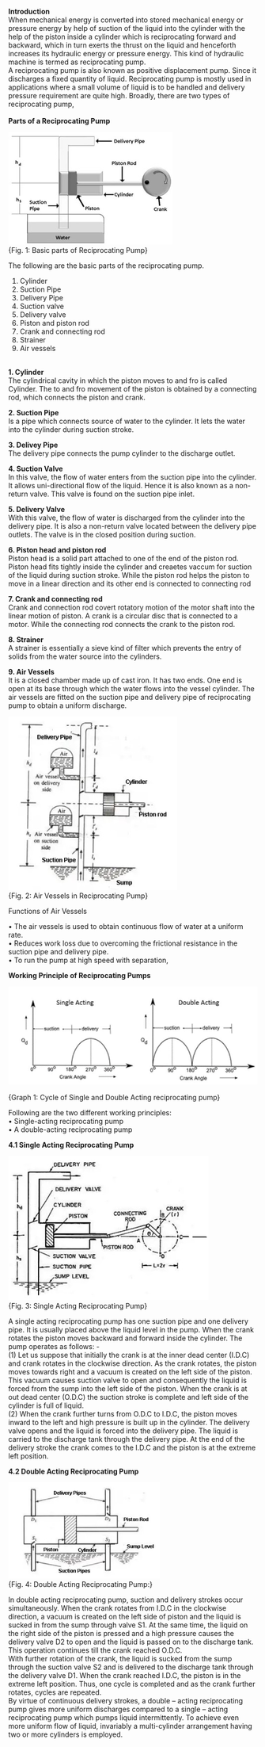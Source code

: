 <b>Introduction</b><br>
When mechanical energy is converted into stored mechanical energy or pressure energy by help of suction of the liquid into the cylinder with the help of the piston inside a cylinder which is reciprocating forward and backward, which in turn exerts the thrust on the liquid and henceforth increases its hydraulic energy or pressure energy. This kind of hydraulic machine is termed as reciprocating pump. <br>
A reciprocating pump is also known as positive displacement pump. Since it discharges a fixed quantity of liquid. Reciprocating pump is mostly used in applications where a small volume of liquid is to be handled and delivery pressure requirement are quite high. Broadly, there are two types of reciprocating pump, <br><br>
<b>Parts of a Reciprocating Pump</b><br>

<img src="images/Picture2.jpg" alt="images/Picture2.jpg" class="center"><br>
{Fig. 1: Basic parts of Reciprocating Pump} <br>

The following are the basic parts of the reciprocating pump.<br>
1.	Cylinder<br>
2. Suction Pipe<br>
3.	Delivery Pipe<br>
4. Suction valve<br>
5.	Delivery valve<br>            	
6. Piston and piston rod<br>
7.	Crank and connecting rod<br>        
8. Strainer<br>
9.	Air vessels<br><br>

<b>1. Cylinder</b><br> 
The cylindrical cavity in which the piston moves to and fro is called Cylinder. The to and fro movement of the piston is obtained by a connecting rod, which connects the piston and crank.<br>

<b>2. Suction Pipe</b><br>
Is a pipe which connects source of water to the cylinder. It lets the water into the cylinder during suction stroke.<br>

<b>3. Delivey Pipe</b><br> 
The delivery pipe connects the pump cylinder to the discharge outlet.<br>

<b>4. Suction Valve</b><br>
In this valve, the flow of water enters from the suction pipe into the cylinder. It allows uni-directional flow of the liquid. Hence it is also known as a non-return valve. This valve is found on the suction pipe inlet.<br>

<b>5. Delivery Valve</b><br>
With this valve, the flow of water is discharged from the cylinder into the delivery pipe. It is also a non-return valve located between the delivery pipe outlets. The valve is in the closed position during suction.<br>

<b>6. Piston head and piston rod</b><br>
Piston head is a solid part attached to one of the end of the piston rod. Piston head fits tightly inside the cylinder and creaetes vaccum for suction of the liquid during suction stroke. While  the piston rod helps the piston to move in a linear direction and its other end is connected to connecting rod<br>

<b>7. Crank and connecting rod</b><br> 
Crank and connection rod covert rotatory motion of the motor shaft into the linear motion of piston. A crank is a circular disc that is connected to a motor. While the connecting rod connects the crank to the piston rod.<br> 

<b>8. Strainer</b><br>
A strainer is essentially a sieve kind of filter which prevents the entry of solids from the water source into the cylinders.<br>

<b>9. Air Vessels</b><br>
It is a closed chamber made up of cast iron. It has two ends. One end is open at its base through which the water flows into the vessel cylinder. The air vessels are fitted on the suction pipe and delivery pipe of reciprocating pump to obtain a uniform discharge.<br>

<img src="images/Picture3.jpg" alt="images/Picture3.jpg" class="center"><br>
{Fig. 2: Air Vessels in Reciprocating Pump} <br> 

Functions of Air Vessels<br>

•	The air vessels is used to obtain continuous flow of water at a uniform rate.<br>
•	Reduces work loss due to overcoming the frictional resistance in the suction pipe and delivery pipe.<br>
•	To run the pump at high speed with separation,<br>

<!-- <img src="images/Picture4.jpg" alt="images/Picture4.jpg" class="center"><br> -->

<b>	Working Principle of Reciprocating Pumps</b><br>

<img src="images/Picture5.jpg" alt="images/Picture5.jpg" class="center"><br>

{Graph 1: Cycle of Single and Double Acting reciprocating pump} <br>

Following are the two different working principles:<br>
•	Single-acting reciprocating pump <br>
•	A double-acting reciprocating pump <br>

<b>4.1	Single Acting Reciprocating Pump</b><br>

<img src="images/Picture6.jpg" alt="images/Picture6.jpg" class="center"><br>
{Fig. 3: Single Acting Reciprocating Pump} <br>

A single acting reciprocating pump has one suction pipe and one delivery pipe. It is usually placed above the liquid level in the pump. When the crank rotates the piston moves backward and forward inside the cylinder. The pump operates as follows: -<br>
(1) Let us suppose that initially the crank is at the inner dead center (I.D.C) and crank rotates in the clockwise direction. As the crank rotates, the piston moves towards right and a vacuum is created on the left side of the piston. This vacuum causes suction valve to open and consequently the liquid is forced from the sump into the left side of the piston. When the crank is at out dead center (O.D.C) the suction stroke is complete and left side of the cylinder is full of liquid.<br>
(2)	When the crank further turns from O.D.C to I.D.C, the piston moves inward to the left and high pressure is built up in the cylinder. The delivery valve opens and the liquid is forced into the delivery pipe. The liquid is carried to the discharge tank through the delivery pipe. At the end of the delivery stroke the crank comes to the I.D.C and the piston is at the extreme left position.<br>

<b>4.2	Double Acting Reciprocating Pump</b><br>

<img src="images/Picture7.jpg" alt="images/Picture7.jpg" class="center"><br>
{Fig. 4: Double Acting Reciprocating Pump:} <br>

In double acting reciprocating pump, suction and delivery strokes occur simultaneously. When the crank rotates from I.D.C in the clockwise direction, a vacuum is created on the left side of piston and the liquid is sucked in from the sump through valve S1. At the same time, the liquid on the right side of the piston is pressed and a high pressure causes the delivery valve D2 to open and the liquid is passed on to the discharge tank. This operation continues till the crank reached O.D.C.<br>
With further rotation of the crank, the liquid is sucked from the sump through the suction valve S2 and is delivered to the discharge tank through the delivery valve D1. When the crank reached I.D.C, the piston is in the extreme left position. Thus, one cycle is completed and as the crank further rotates, cycles are repeated. <br>
By virtue of continuous delivery strokes, a double – acting reciprocating pump gives more uniform discharges compared to a single – acting reciprocating pump which pumps liquid intermittently. To achieve even more uniform flow of liquid, invariably a multi-cylinder arrangement having two or more cylinders is employed.<br>

<!-- <b>5 Advantages of Reciprocating Pump</b><br>

The advantages of Reciprocating Pump include the following.<br>
•	No priming required<br>
•	Pressure and flow rate changes have little effect on performance<br>
•	Reciprocating pumps generally operate at higher efficiencies than other pumps, generally reaching levels of 85% or more efficiency<br>
•	A reciprocating pump provides a steady, unchanging flow rate<br>

<b>6 Disadvantages of Reciprocating Pump</b><br>

The disadvantages of the Reciprocating Pump include the following.<br>
•	Pulsating flow<br>
•	Typically handles only low flow rates<br>
•	High operating and maintenance cost<br>
•	Not able to handle dirty water<br> -->
